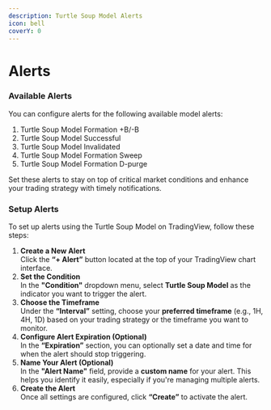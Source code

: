 ```yaml
---
description: Turtle Soup Model Alerts
icon: bell
coverY: 0
---
```


# Alerts

### Available Alerts

You can configure alerts for the following available model alerts:

1. Turtle Soup Model Formation +B/-B
2. Turtle Soup Model Successful
3. Turtle Soup Model Invalidated
4. Turtle Soup Model Formation Sweep
5. Turtle Soup Model Formation D-purge

Set these alerts to stay on top of critical market conditions and enhance your trading strategy with timely notifications.

### Setup Alerts

To set up alerts using the Turtle Soup Model on TradingView, follow these steps:

1. **Create a New Alert**\
   Click the **“+ Alert”** button located at the top of your TradingView chart interface.
2. **Set the Condition**\
   In the **"Condition"** dropdown menu, select **Turtle Soup Model** as the indicator you want to trigger the alert.
3. **Choose the Timeframe**\
   Under the **“Interval”** setting, choose your **preferred timeframe** (e.g., 1H, 4H, 1D) based on your trading strategy or the timeframe you want to monitor.
4. **Configure Alert Expiration (Optional)**\
   In the **“Expiration”** section, you can optionally set a date and time for when the alert should stop triggering.
5. **Name Your Alert (Optional)**\
   In the **"Alert Name"** field, provide a **custom name** for your alert. This helps you identify it easily, especially if you're managing multiple alerts.
6. **Create the Alert**\
   Once all settings are configured, click **“Create”** to activate the alert.
